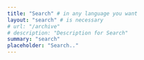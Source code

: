```yaml
---
title: "Search" # in any language you want
layout: "search" # is necessary
# url: "/archive"
# description: "Description for Search"
summary: "search"
placeholder: "Search.."
---
```

